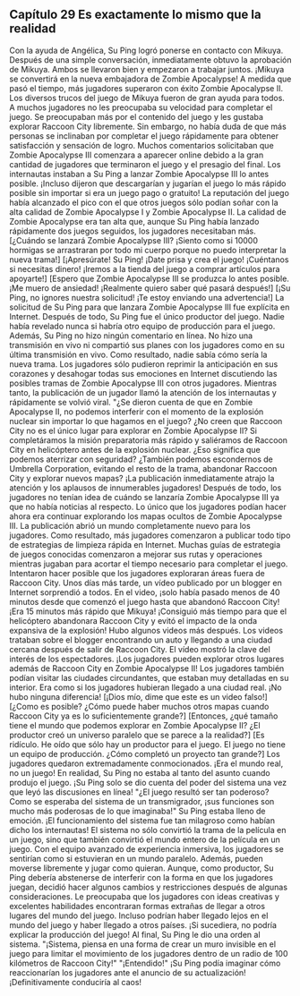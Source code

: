 
## Capítulo 29 Es exactamente lo mismo que la realidad


Con la ayuda de Angélica, Su Ping logró ponerse en contacto con Mikuya.
Después de una simple conversación, inmediatamente obtuvo la aprobación de Mikuya. Ambos se llevaron bien y empezaron a trabajar juntos.
¡Mikuya se convertirá en la nueva embajadora de Zombie Apocalypse!
A medida que pasó el tiempo, más jugadores superaron con éxito Zombie Apocalypse II.
Los diversos trucos del juego de Mikuya fueron de gran ayuda para todos.
A muchos jugadores no les preocupaba su velocidad para completar el juego. Se preocupaban más por el contenido del juego y les gustaba explorar Raccoon City libremente.
Sin embargo, no había duda de que más personas se inclinaban por completar el juego rápidamente para obtener satisfacción y sensación de logro.
Muchos comentarios solicitaban que Zombie Apocalypse III comenzara a aparecer online debido a la gran cantidad de jugadores que terminaron el juego y el presagio del final.
Los internautas instaban a Su Ping a lanzar Zombie Apocalypse III lo antes posible. ¡Incluso dijeron que descargarían y jugarían el juego lo más rápido posible sin importar si era un juego pago o gratuito!
La reputación del juego había alcanzado el pico con el que otros juegos sólo podían soñar con la alta calidad de Zombie Apocalypse I y Zombie Apocalypse II.
La calidad de Zombie Apocalypse era tan alta que, aunque Su Ping había lanzado rápidamente dos juegos seguidos, los jugadores necesitaban más.
[¿Cuándo se lanzará Zombie Apocalypse III? ¡Siento como si 10000 hormigas se arrastraran por todo mi cuerpo porque no puedo interpretar la nueva trama!]
[¡Apresúrate! Su Ping! ¡Date prisa y crea el juego! ¡Cuéntanos si necesitas dinero! ¡Iremos a la tienda del juego a comprar artículos para apoyarte!]
[Espero que Zombie Apocalypse III se produzca lo antes posible. ¡Me muero de ansiedad! ¡Realmente quiero saber qué pasará después!]
[¡Su Ping, no ignores nuestra solicitud! ¡Te estoy enviando una advertencia!]
La solicitud de Su Ping para que lanzara Zombie Apocalypse III fue explícita en Internet.
Después de todo, Su Ping fue el único productor del juego. Nadie había revelado nunca si habría otro equipo de producción para el juego.
Además, Su Ping no hizo ningún comentario en línea. No hizo una transmisión en vivo ni compartió sus planes con los jugadores como en su última transmisión en vivo.
Como resultado, nadie sabía cómo sería la nueva trama.
Los jugadores sólo pudieron reprimir la anticipación en sus corazones y desahogar todas sus emociones en Internet discutiendo las posibles tramas de Zombie Apocalypse III con otros jugadores.
Mientras tanto, la publicación de un jugador llamó la atención de los internautas y rápidamente se volvió viral.
"¿Se dieron cuenta de que en Zombie Apocalypse II, no podemos interferir con el momento de la explosión nuclear sin importar lo que hagamos en el juego?
¿No creen que Raccoon City no es el único lugar para explorar en Zombie Apocalypse II?
Si completáramos la misión preparatoria más rápido y saliéramos de Raccoon City en helicóptero antes de la explosión nuclear.
¿Eso significa que podemos aterrizar con seguridad? ¿También podemos escondernos de Umbrella Corporation, evitando el resto de la trama, abandonar Raccoon City y explorar nuevos mapas?
¡La publicación inmediatamente atrajo la atención y los aplausos de innumerables jugadores!
Después de todo, los jugadores no tenían idea de cuándo se lanzaría Zombie Apocalypse III ya que no había noticias al respecto.
Lo único que los jugadores podían hacer ahora era continuar explorando los mapas ocultos de Zombie Apocalypse III.
La publicación abrió un mundo completamente nuevo para los jugadores.
Como resultado, más jugadores comenzaron a publicar todo tipo de estrategias de limpieza rápida en Internet.
Muchas guías de estrategia de juegos conocidas comenzaron a mejorar sus rutas y operaciones mientras jugaban para acortar el tiempo necesario para completar el juego. Intentaron hacer posible que los jugadores exploraran áreas fuera de Raccoon City.
Unos días más tarde, un vídeo publicado por un blogger en Internet sorprendió a todos.
En el video, ¡solo había pasado menos de 40 minutos desde que comenzó el juego hasta que abandonó Raccoon City!
¡Era 15 minutos más rápido que Mikuya!
¡Consiguió más tiempo para que el helicóptero abandonara Raccoon City y evitó el impacto de la onda expansiva de la explosión!
Hubo algunos videos más después.
Los videos trataban sobre el blogger encontrando un auto y llegando a una ciudad cercana después de salir de Raccoon City.
El vídeo mostró la clave del interés de los espectadores. ¡Los jugadores pueden explorar otros lugares además de Raccoon City en Zombie Apocalypse II!
Los jugadores también podían visitar las ciudades circundantes, que estaban muy detalladas en su interior. Era como si los jugadores hubieran llegado a una ciudad real. ¡No hubo ninguna diferencia!
[¡Dios mío, dime que este es un video falso!]
[¿Como es posible? ¿Cómo puede haber muchos otros mapas cuando Raccoon City ya es lo suficientemente grande?]
[Entonces, ¿qué tamaño tiene el mundo que podemos explorar en Zombie Apocalypse II? ¿El productor creó un universo paralelo que se parece a la realidad?]
[Es ridículo. He oído que sólo hay un productor para el juego. El juego no tiene un equipo de producción. ¿Cómo completó un proyecto tan grande?]
Los jugadores quedaron extremadamente conmocionados. ¡Era el mundo real, no un juego!
En realidad, Su Ping no estaba al tanto del asunto cuando produjo el juego.
¡Su Ping solo se dio cuenta del poder del sistema una vez que leyó las discusiones en línea!
"¿El juego resultó ser tan poderoso? Como se esperaba del sistema de un transmigrador, ¡sus funciones son mucho más poderosas de lo que imaginaba!"
Su Ping estaba lleno de emoción. ¡El funcionamiento del sistema fue tan milagroso como habían dicho los internautas!
El sistema no sólo convirtió la trama de la película en un juego, sino que también convirtió el mundo entero de la película en un juego.
Con el equipo avanzado de experiencia inmersiva, los jugadores se sentirían como si estuvieran en un mundo paralelo. Además, pueden moverse libremente y jugar como quieran.
Aunque, como productor, Su Ping debería abstenerse de interferir con la forma en que los jugadores juegan, decidió hacer algunos cambios y restricciones después de algunas consideraciones.
Le preocupaba que los jugadores con ideas creativas y excelentes habilidades encontraran formas extrañas de llegar a otros lugares del mundo del juego.
Incluso podrían haber llegado lejos en el mundo del juego y haber llegado a otros países. ¡Si sucediera, no podría explicar la producción del juego!
Al final, Su Ping le dio una orden al sistema.
"¡Sistema, piensa en una forma de crear un muro invisible en el juego para limitar el movimiento de los jugadores dentro de un radio de 100 kilómetros de Raccoon City!"
"¡Entendido!"
¡Su Ping podía imaginar cómo reaccionarían los jugadores ante el anuncio de su actualización!
¡Definitivamente conduciría al caos!
